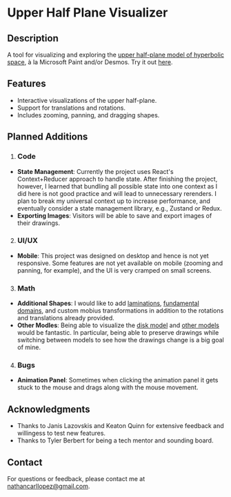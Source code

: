 # Upper Half Plane Visualizer

## Description
A tool for visualizing and exploring the [upper half-plane model of hyperbolic space](https://en.wikipedia.org/wiki/Poincar%C3%A9_half-plane_model), à la Microsoft Paint and/or Desmos. Try it out [here](https://nathancarllopez.github.io/upper-half-plane-visualizer/).

## Features
- Interactive visualizations of the upper half-plane.
- Support for translations and rotations.
- Includes zooming, panning, and dragging shapes.

## Planned Additions
1. ### Code
  - **State Management**: Currently the project uses React's Context+Reducer approach to handle state. After finishing the project, however, I learned that bundling all possible state into one context as I did here is not good practice and will lead to unnecessary rerenders. I plan to break my universal context up to increase performance, and eventually consider a state management library, e.g., Zustand or Redux.
  - **Exporting Images**: Visitors will be able to save and export images of their drawings.
2. ### UI/UX
  - **Mobile**: This project was designed on desktop and hence is not yet responsive. Some features are not yet available on mobile (zooming and panning, for example), and the UI is very cramped on small screens.
3. ### Math
  - **Additional Shapes**: I would like to add [laminations](https://encyclopediaofmath.org/index.php?title=Lamination&oldid=l120020), [fundamental domains](https://encyclopediaofmath.org/wiki/Fundamental_domain), and custom mobius transformations in addition to the rotations and translations already provided.
  - **Other Modles**: Being able to visualize the [disk model](https://en.wikipedia.org/wiki/Poincar%C3%A9_disk_model) and [other models](https://en.wikipedia.org/wiki/Hyperbolic_geometry#Models_of_the_hyperbolic_plane) would be fantastic. In particular, being able to preserve drawings while switching between models to see how the drawings change is a big goal of mine.
4. ### Bugs
  - **Animation Panel**: Sometimes when clicking the animation panel it gets stuck to the mouse and drags along with the mouse movement.

## Acknowledgments
- Thanks to Janis Lazovskis and Keaton Quinn for extensive feedback and willingess to test new features.
- Thanks to Tyler Berbert for being a tech mentor and sounding board.

## Contact
For questions or feedback, please contact me at nathancarllopez@gmail.com.